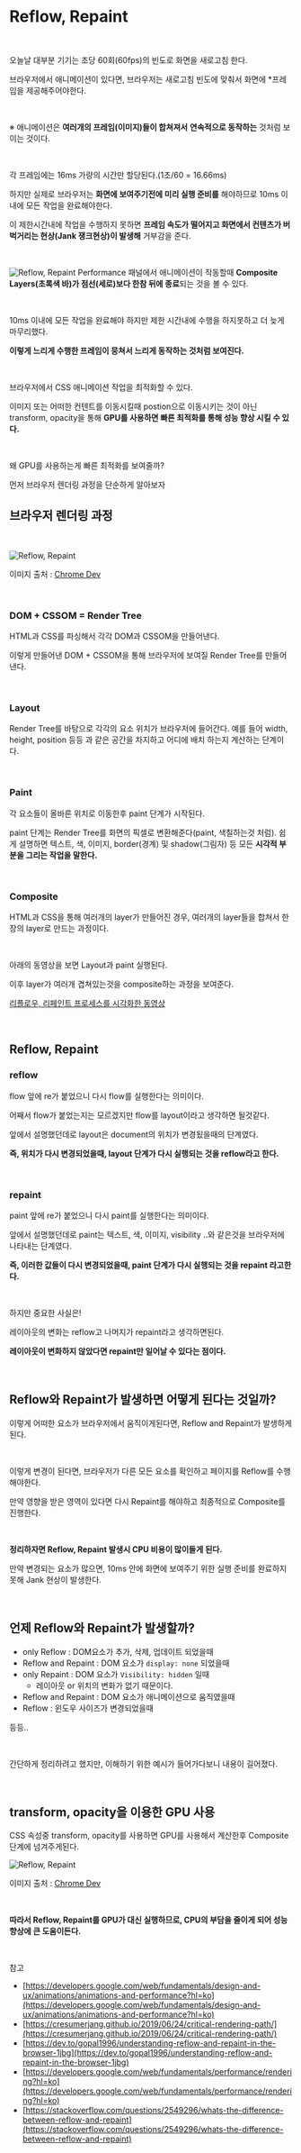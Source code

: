 # Reflow, Repaint

<br>

오늘날 대부분 기기는 초당 60회(60fps)의 빈도로 화면을 새로고침 한다.

브라우저에서 애니메이션이 있다면, 브라우저는 새로고침 빈도에 맞춰서 화면에 \*프레임을 제공해주어야한다.

<br>

※ 애니메이션은 **여러개의 프레임(이미지)들이 합쳐져서** **연속적으로 동작하는** 것처럼 보이는 것이다.

<br>

각 프레임에는 16ms 가량의 시간만 할당된다.(1초/60 = 16.66ms)

하지만 실제로 브라우저는 **화면에 보여주기전에 미리 실행 준비를** 해야하므로 10ms 이내에 모든 작업을 완료해야한다.

이 제한시간내에 작업을 수행하지 못하면 **프레임 속도가 떨어지고 화면에서 컨텐츠가 버벅거리는 현상(Jank 쟁크현상)이 발생해** 거부감을 준다.

<br>

![Reflow, Repaint](./../Images/Reflow%20Repaint/Reflow%20Repaint-3.png)
Performance 패널에서 애니메이션이 작동할때 **Composite Layers(초록색 바)가 점선(세로)보다 한참 뒤에 종료**되는 것을 볼 수 있다.

<br>

10ms 이내에 모든 작업을 완료해야 하지만 제한 시간내에 수행을 하지못하고 더 늦게 마무리했다.

**이렇게 느리게 수행한 프레임이 뭉쳐서 느리게 동작하는 것처럼 보여진다.**

<br>

브라우저에서 CSS 애니메이션 작업을 최적화할 수 있다.

이미지 또는 어떠한 컨텐트를 이동시킬때 postion으로 이동시키는 것이 아닌 transform, opacity을 통해 **GPU를 사용하면 빠른 최적화를 통해 성능 향상 시킬 수 있다.**

<br>

왜 GPU를 사용하는게 빠른 최적화를 보여줄까?

먼저 브라우저 렌더링 과정을 단순하게 알아보자

## 브라우저 렌더링 과정

<br>

![Reflow, Repaint](./../Images/Reflow%20Repaint/Reflow%20Repaint-1.png)

이미지 출처 : [Chrome Dev](https://developers.google.com/web/fundamentals/performance/rendering?hl=ko)

<br>

### DOM + CSSOM = Render Tree

HTML과 CSS를 파싱해서 각각 DOM과 CSSOM을 만들어낸다.

이렇게 만들어낸 DOM + CSSOM을 통해 브라우저에 보여질 Render Tree를 만들어 낸다.

<br>

### Layout

Render Tree를 바탕으로 각각의 요소 위치가 브라우저에 들어간다. 예를 들어 width, height, position 등등 과 같은 공간을 차지하고 어디에 배치 하는지 계산하는 단계이다.

<br>

### Paint

각 요소들이 올바른 위치로 이동한후 paint 단계가 시작된다.

paint 단계는 Render Tree를 화면의 픽셀로 변환해준다(paint, 색칠하는것 처럼). 쉽게 설명하면 텍스트, 색, 이미지, border(경계) 및 shadow(그림자) 등 모든 **시각적 부분을 그리는 작업을 말한다.**

<br>

### Composite

HTML과 CSS을 통해 여러개의 layer가 만들어진 경우, 여러개의 layer들을 합쳐서 한장의 layer로 만드는 과정이다.

<br>

아래의 동영상을 보면 Layout과 paint 실행된다.

이후 layer가 여러개 겹쳐있는것을 composite하는 과정을 보여준다.

[리플로우, 리페인트 프로세스를 시각화한 동영상](https://www.youtube.com/watch?v=ZTnIxIA5KGw&t=26s)

<br>

## Reflow, Repaint

### reflow

flow 앞에 re가 붙었으니 다시 flow를 실행한다는 의미이다.

어째서 flow가 붙었는지는 모르겠지만 flow를 layout이라고 생각하면 될것같다.

앞에서 설명했던데로 layout은 document의 위치가 변경됬을때의 단계였다.

**즉, 위치가 다시 변경되었을때, layout 단계가 다시 실행되는 것을 reflow라고 한다.**

<br>

### repaint

paint 앞에 re가 붙었으니 다시 paint를 실행한다는 의미이다.

앞에서 설명했던데로 paint는 텍스트, 색, 이미지, visibility ..와 같은것을 브라우저에 나타내는 단계였다.

**즉, 이러한 값들이 다시 변경되었을때, paint 단계가 다시 실행되는 것을 repaint 라고한다.**

<br>

하지만 중요한 사실은!

레이아웃의 변화는 reflow고 나머지가 repaint라고 생각하면된다.

**레이아웃이 변화하지 않았다면 repaint만 일어날 수 있다는 점이다.**

<br>

## Reflow와 Repaint가 발생하면 어떻게 된다는 것일까?

이렇게 어떠한 요소가 브라우저에서 움직이게된다면, Reflow and Repaint가 발생하게 된다.

<br>

이렇게 변경이 된다면, 브라우저가 다른 모든 요소를 확인하고 페이지를 Reflow를 수행해야한다.

만약 영향을 받은 영역이 있다면 다시 Repaint를 해야하고 최종적으로 Composite를 진행한다.

<br>

**정리하자면 Reflow, Repaint 발생시 CPU 비용이 많이들게 된다.**

만약 변경되는 요소가 많으면, 10ms 안에 화면에 보여주기 위한 실행 준비를 완료하지 못해 Jank 현상이 발생한다.

<br>

## 언제 Reflow와 Repaint가 발생할까?

- only Reflow : DOM요소가 추가, 삭제, 업데이트 되었을때
- Reflow and Repaint : DOM 요소가 `display: none` 되었을때
- only Repaint : DOM 요소가 `Visibility: hidden` 일때
  - 레이아웃 or 위치의 변화가 없기 때문이다.
- Reflow and Repaint : DOM 요소가 애니메이션으로 움직였을때
- Reflow : 윈도우 사이즈가 변경되었을때

등등..

<br>

간단하게 정리하려고 했지만, 이해하기 위한 예시가 들어가다보니 내용이 길어졌다.

<br>

## **transform, opacity을 이용한** GPU 사용

CSS 속성중 transform, opacity를 사용하면 GPU를 사용해서 계산한후 Composite 단계에 넘겨주게된다.

![Reflow, Repaint](./../Images/Reflow%20Repaint/Reflow%20Repaint-2.png)

이미지 출처 : [Chrome Dev](https://developers.google.com/web/fundamentals/performance/rendering?hl=ko)

<br>

**따라서 Reflow, Repaint를 GPU가 대신 실행하므로, CPU의 부담을 줄이게 되어 성능 향상에 큰 도움이든다.**

<br>

참고

- [https://developers.google.com/web/fundamentals/design-and-ux/animations/animations-and-performance?hl=ko](https://developers.google.com/web/fundamentals/design-and-ux/animations/animations-and-performance?hl=ko)
- [https://cresumerjang.github.io/2019/06/24/critical-rendering-path/](https://cresumerjang.github.io/2019/06/24/critical-rendering-path/)
- [https://dev.to/gopal1996/understanding-reflow-and-repaint-in-the-browser-1jbg](https://dev.to/gopal1996/understanding-reflow-and-repaint-in-the-browser-1jbg)
- [https://developers.google.com/web/fundamentals/performance/rendering?hl=ko](https://developers.google.com/web/fundamentals/performance/rendering?hl=ko)
- [https://stackoverflow.com/questions/2549296/whats-the-difference-between-reflow-and-repaint](https://stackoverflow.com/questions/2549296/whats-the-difference-between-reflow-and-repaint)